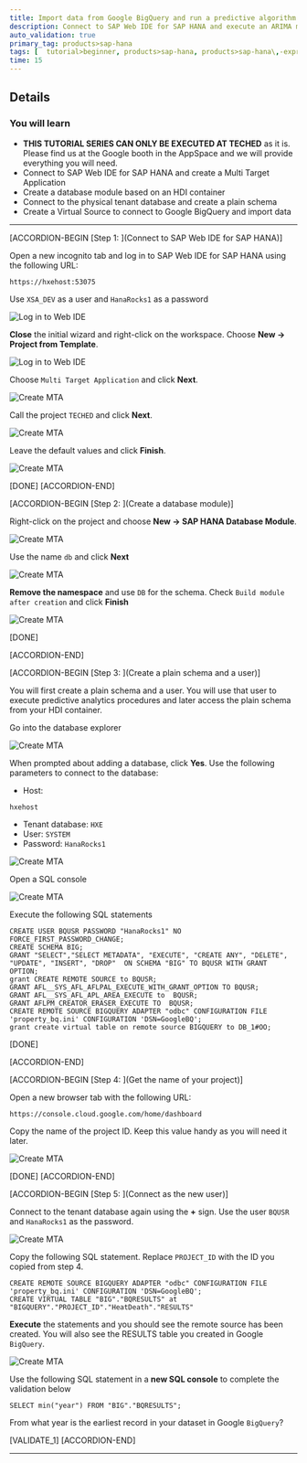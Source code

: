 ```yaml
---
title: Import data from Google BigQuery and run a predictive algorithm in SAP HANA
description: Connect to SAP Web IDE for SAP HANA and execute an ARIMA model using the imported data
auto_validation: true
primary_tag: products>sap-hana
tags: [  tutorial>beginner, products>sap-hana, products>sap-hana\,-express-edition, products>sap-web-ide ]
time: 15
---
```



## Details
### You will learn  
  - **THIS TUTORIAL SERIES CAN ONLY BE EXECUTED AT TECHED**  as it is. Please find us at the Google booth in the AppSpace and we will provide everything you will need.
  - Connect to SAP Web IDE for SAP HANA and create a Multi Target Application
  - Create a database module based on an HDI container
  - Connect to the physical tenant database and create a plain schema
  - Create a Virtual Source to connect to Google BigQuery and import data

---

[ACCORDION-BEGIN [Step 1: ](Connect to SAP Web IDE for SAP HANA)]

Open a new incognito tab and log in to SAP Web IDE for SAP HANA using the following URL:

```text
https://hxehost:53075
```
Use `XSA_DEV` as a user and `HanaRocks1` as a password

![Log in to Web IDE](1.png)

**Close** the initial wizard and right-click on the workspace. Choose **New -> Project from Template**.

![Log in to Web IDE](2.png)

Choose `Multi Target Application` and click **Next**.

![Create MTA](3.png)

Call the project `TECHED` and click **Next**.

![Create MTA](4.png)

Leave the default values and click **Finish**.

![Create MTA](5.png)


[DONE]
[ACCORDION-END]

[ACCORDION-BEGIN [Step 2: ](Create a database module)]

Right-click on the project and choose **New -> SAP HANA Database Module**.

![Create MTA](6.png)

Use the name `db` and click **Next**

![Create MTA](7.png)

**Remove the namespace** and use `DB` for the schema. Check `Build module after creation` and click **Finish**

![Create MTA](8.png)

[DONE]

[ACCORDION-END]


[ACCORDION-BEGIN [Step 3: ](Create a plain schema and a user)]

You will first create a plain schema and a user. You will use that user to execute predictive analytics procedures and later access the plain schema from your HDI container.

Go into the database explorer

![Create MTA](10.png)

When prompted about adding a database, click **Yes**.
Use the following parameters to connect to the database:

- Host:
```text
hxehost
```
- Tenant database: `HXE`
- User: `SYSTEM`
- Password: `HanaRocks1`

![Create MTA](9.png)

Open a SQL console

![Create MTA](11.png)

Execute the following SQL statements

```text
CREATE USER BQUSR PASSWORD "HanaRocks1" NO FORCE_FIRST_PASSWORD_CHANGE;
CREATE SCHEMA BIG;
GRANT "SELECT","SELECT METADATA", "EXECUTE", "CREATE ANY", "DELETE", "UPDATE", "INSERT", "DROP"  ON SCHEMA "BIG" TO BQUSR WITH GRANT OPTION;
grant CREATE REMOTE SOURCE to BQUSR;
GRANT AFL__SYS_AFL_AFLPAL_EXECUTE_WITH_GRANT_OPTION TO BQUSR;
GRANT AFL__SYS_AFL_APL_AREA_EXECUTE to  BQUSR;
GRANT AFLPM_CREATOR_ERASER_EXECUTE TO  BQUSR;
CREATE REMOTE SOURCE BIGQUERY ADAPTER "odbc" CONFIGURATION FILE 'property_bq.ini' CONFIGURATION 'DSN=GoogleBQ';
grant create virtual table on remote source BIGQUERY to DB_1#OO;

```

[DONE]

[ACCORDION-END]

[ACCORDION-BEGIN [Step 4: ](Get the name of your project)]

Open a new browser tab with the following URL:

```text
https://console.cloud.google.com/home/dashboard
```

Copy the name of the project ID. Keep this value handy as you will need it later.

![Create MTA](projid.png)

[DONE]
[ACCORDION-END]

[ACCORDION-BEGIN [Step 5: ](Connect as the new user)]

Connect to the tenant database again using the **+** sign. Use the user `BQUSR` and `HanaRocks1` as the password.

![Create MTA](12.png)

Copy the following SQL statement. Replace `PROJECT_ID` with the ID you copied from step 4.

```text
CREATE REMOTE SOURCE BIGQUERY ADAPTER "odbc" CONFIGURATION FILE 'property_bq.ini' CONFIGURATION 'DSN=GoogleBQ';
CREATE VIRTUAL TABLE "BIG"."BQRESULTS" at "BIGQUERY"."PROJECT_ID"."HeatDeath"."RESULTS"
```

**Execute** the statements and you should see the remote source has been created. You will also see the RESULTS table you created in Google `BigQuery`.

![Create MTA](14.png)

Use the following SQL statement in a **new SQL console** to complete the validation below

```text
SELECT min("year") FROM "BIG"."BQRESULTS";
```

From what year is the earliest record in your dataset in Google `BigQuery`?


[VALIDATE_1]
[ACCORDION-END]

---

